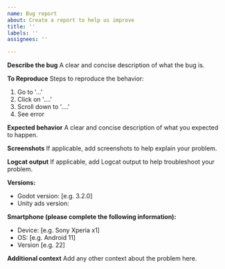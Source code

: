 ```yaml
---
name: Bug report
about: Create a report to help us improve
title: ''
labels: ''
assignees: ''

---
```


**Describe the bug**
A clear and concise description of what the bug is.

**To Reproduce**
Steps to reproduce the behavior:
1. Go to '...'
2. Click on '....'
3. Scroll down to '....'
4. See error

**Expected behavior**
A clear and concise description of what you expected to happen.

**Screenshots**
If applicable, add screenshots to help explain your problem.

**Logcat output**
If applicable, add Logcat output to help troubleshoot your problem.

**Versions:**
 - Godot version: [e.g. 3.2.0]
 - Unity ads version:  

**Smartphone (please complete the following information):**
 - Device: [e.g. Sony Xperia x1]
 - OS: [e.g. Android 11]
 - Version [e.g. 22]

**Additional context**
Add any other context about the problem here.
